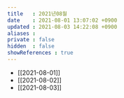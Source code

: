 ```yaml
---
title   : 2021년08월
date    : 2021-08-01 13:07:02 +0900
updated : 2021-08-03 14:22:08 +0900
aliases : 
private : false
hidden  : false
showReferences : true
---
```

- [[2021-08-01]]
- [[2021-08-02]]
- [[2021-08-03]]

